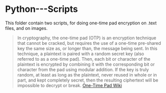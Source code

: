 # Python---Scripts
This folder contain two scripts, for doing one-time pad encryption on .text files, and on images.

>In cryptography, the one-time pad (OTP) is an encryption technique that cannot be cracked, but requires the use of a one-time pre-shared key the same size as, or longer than, the message being sent. In this technique, a plaintext is paired with a random secret key (also referred to as a one-time pad). Then, each bit or character of the plaintext is encrypted by combining it with the corresponding bit or character from the pad using modular addition. If the key is truly random, at least as long as the plaintext, never reused in whole or in part, and kept completely secret, then the resulting ciphertext will be impossible to decrypt or break.
[One-Time Pad Wiki](https://en.wikipedia.org/wiki/One-time_pad)
